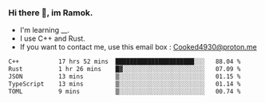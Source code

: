 ### Hi there 👋, im Ramok.

- I'm learning __.
- I use C++ and Rust.
- If you want to contact me, use this email box : Cooked4930@proton.me

<!--START_SECTION:waka-->

```txt
C++           17 hrs 52 mins  ██████████████████████░░░   88.04 %
Rust          1 hr 26 mins    █▓░░░░░░░░░░░░░░░░░░░░░░░   07.09 %
JSON          13 mins         ▒░░░░░░░░░░░░░░░░░░░░░░░░   01.15 %
TypeScript    13 mins         ▒░░░░░░░░░░░░░░░░░░░░░░░░   01.14 %
TOML          9 mins          ▒░░░░░░░░░░░░░░░░░░░░░░░░   00.74 %
```

<!--END_SECTION:waka-->
